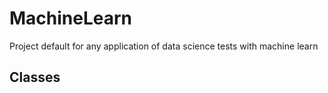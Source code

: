 # MachineLearn
Project default for any application of data science tests with machine learn
## Classes
